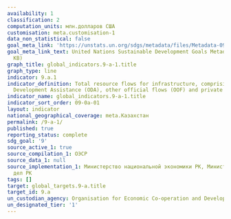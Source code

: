 ```yaml
---
availability: 1
classification: 2
computation_units: млн.долларов США
customisation: meta.customisation-1
data_non_statistical: false
goal_meta_link: 'https://unstats.un.org/sdgs/metadata/files/Metadata-09-0A-01.pdf '
goal_meta_link_text: United Nations Sustainable Development Goals Metadata (PDF 208
  KB)
graph_title: global_indicators.9-a-1.title
graph_type: line
indicator: 9.a.1
indicator_definition: Total resource flows for infrastructure, comprising Official
  Development Assistance (ODA), other official flows (OOF) and private flows
indicator_name: global_indicators.9-a-1.title
indicator_sort_order: 09-0a-01
layout: indicator
national_geographical_coverage: meta.Казахстан
permalink: /9-a-1/
published: true
reporting_status: complete
sdg_goal: '9'
source_active_1: true
source_compilation_1: ОЭСР
source_data_1: null
source_implementation_1: Министерство национальной экономики РК, Министерство иностранных
  дел РК
tags: []
target: global_targets.9-a.title
target_id: 9.a
un_custodian_agency: Organisation for Economic Co-operation and Development (OECD)
un_designated_tier: '1'
---
```

